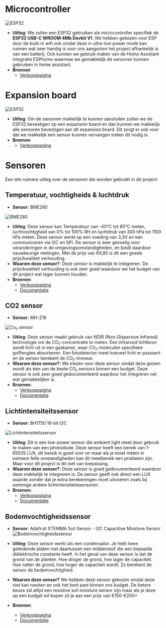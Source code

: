 # Microcontroller
![ESP32](./images/esp32.webp)

- **Uitleg**: We zullen een ESP32 gebruiken als microcontroller specifiek de **ESP32 USB-C WROOM 4Mb Devkit V1**. We hebben gekozen voor ESP door de built-in wifi ook omdat deze in ultra-low power mode kan runnen wat zeer handig is voor ons aangezien het project afhankelijk is van een batterij. Ook kunnen we gebruik maken van de Home Assistant integratie ESPhome waarmee we gemakkelijk de sensoren kunnen gebruiken in home assistant.
- **Bronnen**
    - [Verkooppagina](https://www.otronic.nl/nl/esp32-wroom-4mb-devkit-v1-board-met-wifi-149997564.html)
# Expansion board
![ESP32](./images/esp32-expansion.webp)

- **Uitleg**: Om de sensoren makkelijk te kunnen aansluiten zullen we de ESP32 bevestigen op een expansion board en dan kunnen we makkelijk alle sensoren bevestigen aan dit expansion board. Dit zorgt er ook voor dat we makkelijk een sensor kunnen vervangen indien dit nodig is.
- **Bronnen**
    - [Verkooppagina](https://www.benselectronics.nl/expansion-board-voor-esp32-30-pins.html?source=googlebase&srsltid=AfmBOoqOZic-FkrWAZkLAmij9ZJE66ZCVywAW0Yk6InpTt16UAgxtpYZG50&gQT=2)
# Sensoren
Een iets ruimere uitleg over de sensoren die worden gebruikt in dit project:

## Temperatuur, vochtigheids & luchtdruk
- **Sensor**: BME280


![BME280](./images/BME280.jpg)

- **Uitleg**: Deze sensor kan Temperatuur van  -40°C tot 85°C meten, luchtvochtigheid van 0% tot 100% RH  en luchtdruk van 300 hPa tot 1100 hPa meten. Deze sensor werkt op een voeding van 3,3V en kan communiceren via I2C en SPI. De sensor is zeer gevoelig voor veranderingen in de omgevingsomstandigheden, en biedt daardoor nauwkeurige metingen. Met de prijs van €6,85 is dit een goede prijs/kwaliteit verhouding.
- **Waarom deze sensor?**: Deze sensor is makkelijk te integreren. De prijs/kwaliteit verhouding is ook zeer goed waardoor we het budget van dit project wat lager kunnen houden.
- **Bronnen**:
    - [Verkooppagina](https://www.otronic.nl/nl/3-in-1-sensor-temperatuur-luchtvochtighe-140567441.html)
    - [Documentatie](https://esphome.io/components/sensor/bme280.html)
## CO2 sensor
- **Sensor**: MH-Z19


![Co₂ sensor](./images/MH-Z19.jpg)
- **Uitleg**: Deze sensor maakt gebruik van NDIR (Non-Dispersive Infrared) technologie om de CO₂-concentratie te meten. Een infrarood lichtbron zendt licht uit in een gaskamer, waar CO₂-moleculen specifieke golflengtes absorberen. Een fotodetector meet hoeveel licht er passeert en de sensor berekent de CO₂-niveaus.
- **Waarom deze sensor?**: We kiezen voor deze sensor omdat deze gezien wordt als één van de beste CO₂ sensors binnen een budget. Deze sensor is ook zeer goed gedocumenteerd waardoor het integreren net wat gemakkelijker is.
- **Bronnen**:
    - [Verkooppagina](https://www.otronic.nl/nl/co2-sensor-mh-z19b-met-kabeltje.html)
    - [Documentatie](https://esphome.io/components/sensor/mhz19.html)
## Lichtintensiteitssensor
- **Sensor**: BH1750 16-bit I2C


![Lichtintensiteitssensor](./images/bh1750-16-bit-i2c.webp)
- **Uitleg**: Dit is een low-power sensor die ambient light meet door gebruik te maken van een photodiode. Deze sensor heeft een bereik van 1-65535 LUX, dit bereik is goed voor on maar als je moet meten in extreem felle omstandigheden kan dit meetbereik een probleem zijn. Maar voor dit project is dit niet van toepassing. 
- **Waarom deze sensor?**: Deze sensor is goed gedocumenteerd waardoor deze makkelijk te integreren is. De sensor geeft ook direct een LUX waarde zonder dat je extra berekeningen moet uitvoeren zoals bij sommige andere lichtintensiteitssensoren.
- **Bronnen**:
    - [Verkooppagina](https://www.otronic.nl/nl/lichtintensiteitssensor-bh1750-16-bit-i2c.html)
    - [Documentatie](https://esphome.io/components/sensor/bh1750.html)

## Bodemvochtigheidssensor

- **Sensor**: Adafruit STEMMA Soil Sensor - I2C Capacitive Moisture Sensor
![Bodemvochtigheidssensor](./images/Adafruit%20STEMMA%20Soil%20Sensor%20-%20I2C%20Capacitive%20Moisture%20Sensor.jpg)

- **Uitleg:** Deze sensor werkt als een condensator. Je hebt twee geleidende platen met daartussen een middenstof die een bepaalde diëlektrische constante heeft. In het geval van deze sensor is dat de grond van de planten. Hoe droger de grond, hoe lager de capaciteit. Hoe natter de grond, hoe hoger de capaciteit wordt. Zo berekent de sensor de bodemvochtigheid.
- **Waarom deze sensor?** We hebben deze sensor gekozen omdat deze niet kan roesten en ook het best past binnen ons budget. De betere keuze zal altijd een resistive soil moisture sensor zijn maar als je deze op een budget wil kopen zit je aan een prijs van €150-€200+
- **Bronnen**:
    - [Verkooppagina](https://www.kiwi-electronics.com/en/adafruit-stemma-soil-sensor-i2c-capacitive-moisture-sensor-10395?srsltid=AfmBOooJ1g1CV7B6sW7FP40MrxXvbrV9gMzO7DyCYZOQxJjlGE7Xx_X6)
    - [Documentatie]()